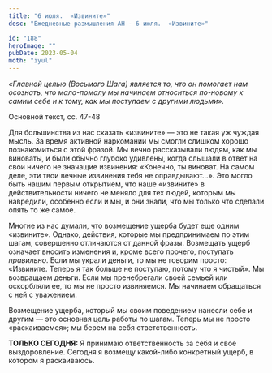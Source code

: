 ```yaml
---
title: "6 июля.  «Извините»"
desc: "Ежедневные размышления АН - 6 июля.  «Извините»"

id: "188"
heroImage: ""
pubDate: 2023-05-04
moth: "iyul"
---
```


_«Главной целью (Восьмого Шага) является то, что он помогает нам осознать, что
мало-помалу мы начинаем относиться по-новому к самим себе и к тому, как мы
поступаем с другими людьми»._

Основной текст, сс. 47-48

Для большинства из нас сказать «извините» — это не такая уж чуждая мысль. За
время активной наркомании мы смогли слишком хорошо познакомиться с этой
фразой. Мы вечно рассказывали людям, как мы виноваты, и были обычно глубоко
удивлены, когда слышали в ответ на свои ничего не значащие извинения:
«Конечно, ты виноват. На самом деле, эти твои вечные извинения тебя не
оправдывают…». Это могло быть нашим первым открытием, что наше «извините» в
действительности ничего не меняло для тех людей, которым мы навредили,
особенно если и мы, и они знали, что мы только что сделали опять то же самое.

Многие из нас думали, что возмещение ущерба будет еще одним «извините».
Однако, действия, которые мы предпринимаем по этим шагам, совершенно
отличаются от данной фразы. Возмещать ущерб означает вносить изменения и,
кроме всего прочего, поступать _правильно_. Если мы украли деньги, то мы не
говорим просто: «Извините. Теперь я так больше не поступаю, потому что я
чистый». Мы возвращаем деньги. Если мы пренебрегали своей семьей или
оскорбляли ее, то мы не просто извиняемся. Мы начинаем обращаться с ней с
уважением.

Возмещение ущерба, который мы своим поведением нанесли себе и другим — это
основная цель работы по шагам. Теперь мы не просто «раскаиваемся»; мы берем на
себя ответственность.

**ТОЛЬКО СЕГОДНЯ:** Я принимаю ответственность за себя и свое выздоровление.
Сегодня я возмещу какой-либо конкретный ущерб, в котором я раскаиваюсь.
